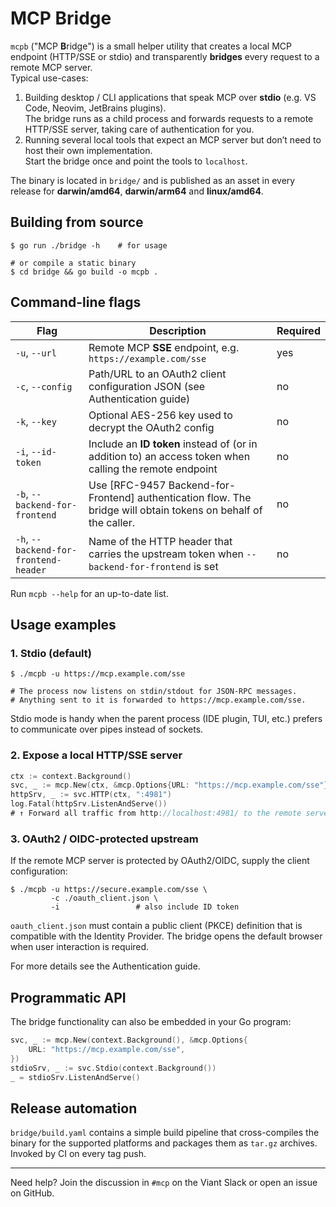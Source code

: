 # MCP Bridge

`mcpb` ("MCP **B**ridge") is a small helper utility that creates a local MCP endpoint (HTTP/SSE or stdio) and transparently **bridges** every request to a remote MCP server.  
Typical use-cases:

1. Building desktop / CLI applications that speak MCP over **stdio** (e.g. VS Code, Neovim, JetBrains plugins).  
   The bridge runs as a child process and forwards requests to a remote HTTP/SSE server, taking care of authentication for you.
2. Running several local tools that expect an MCP server but don’t need to host their own implementation.  
   Start the bridge once and point the tools to `localhost`.

The binary is located in `bridge/` and is published as an asset in every release for **darwin/amd64**, **darwin/arm64** and **linux/amd64**.

## Building from source

```
$ go run ./bridge -h    # for usage

# or compile a static binary
$ cd bridge && go build -o mcpb .
```

## Command-line flags

| Flag | Description | Required |
|------|-------------|----------|
| `-u`, `--url` | Remote MCP **SSE** endpoint, e.g. `https://example.com/sse` | yes |
| `-c`, `--config` | Path/URL to an OAuth2 client configuration JSON (see Authentication guide) | no |
| `-k`, `--key` | Optional AES-256 key used to decrypt the OAuth2 config | no |
| `-i`, `--id-token` | Include an **ID token** instead of (or in addition to) an access token when calling the remote endpoint | no |
| `-b`, `--backend-for-frontend` | Use [RFC-9457 Backend-for-Frontend] authentication flow. The bridge will obtain tokens on behalf of the caller. | no |
| `-h`, `--backend-for-frontend-header` | Name of the HTTP header that carries the upstream token when `--backend-for-frontend` is set | no |

Run `mcpb --help` for an up-to-date list.

## Usage examples

### 1. Stdio (default)

```
$ ./mcpb -u https://mcp.example.com/sse

# The process now listens on stdin/stdout for JSON-RPC messages.
# Anything sent to it is forwarded to https://mcp.example.com/sse.
```

Stdio mode is handy when the parent process (IDE plugin, TUI, etc.) prefers to communicate over pipes instead of sockets.

### 2. Expose a local HTTP/SSE server

```go
ctx := context.Background()
svc, _ := mcp.New(ctx, &mcp.Options{URL: "https://mcp.example.com/sse"})
httpSrv, _ := svc.HTTP(ctx, ":4981")
log.Fatal(httpSrv.ListenAndServe())
# ↑ Forward all traffic from http://localhost:4981/ to the remote server
```

### 3. OAuth2 / OIDC-protected upstream

If the remote MCP server is protected by OAuth2/OIDC, supply the client configuration:

```
$ ./mcpb -u https://secure.example.com/sse \
         -c ./oauth_client.json \
         -i                 # also include ID token
```

`oauth_client.json` must contain a public client (PKCE) definition that is compatible with the Identity Provider.  The bridge opens the default browser when user interaction is required.

For more details see the Authentication guide.

## Programmatic API

The bridge functionality can also be embedded in your Go program:

```go
svc, _ := mcp.New(context.Background(), &mcp.Options{
    URL: "https://mcp.example.com/sse",
})
stdioSrv, _ := svc.Stdio(context.Background())
_ = stdioSrv.ListenAndServe()
```

## Release automation

`bridge/build.yaml` contains a simple build pipeline that cross-compiles the binary for the supported platforms and packages them as `tar.gz` archives.  Invoked by CI on every tag push.

---

Need help?  Join the discussion in `#mcp` on the Viant Slack or open an issue on GitHub.
